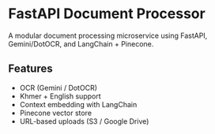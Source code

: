# FastAPI Document Processor

A modular document processing microservice using FastAPI, Gemini/DotOCR, and LangChain + Pinecone.

## Features
- OCR (Gemini / DotOCR)
- Khmer + English support
- Context embedding with LangChain
- Pinecone vector store
- URL-based uploads (S3 / Google Drive)
